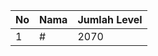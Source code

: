 | No | Nama            | Jumlah Level |
|----|-----------------|--------------|
| 1  | #    |    2070        |
